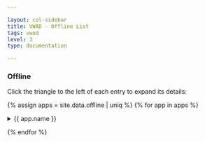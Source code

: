 ```yaml
---

layout: col-sidebar
title: VWAD - Offline List
tags: vwad
level: 3
type: documentation

---
```


<link href="assets/vwad.css" rel="stylesheet" type="text/css">

### Offline

Click the triangle to the left of each entry to expand its details:

{% assign apps = site.data.offline | uniq %}
{% for app in apps %}
<details>
  <summary> {{ app.name }} </summary>
  <div class="app-entry">
    <a href="{{ app.url }}"> {{ app.name }} </a> <br>
    {% if app.author != "" and app.author != nil %}
      Author: {{ app.author }} <br>
    {% endif %}
    {% if app.notes != "" and app.notes != nil %}
      Notes: {{ app.notes }} <br>
    {% endif %}
    {% if app.references != empty and app.references != nil %} 
      Reference(s): <br>
      <div class="app-sub-list">
        {% for ref in app.references %}
          * <a href="{{ ref.url }}">{{ ref.name }}</a> <br>
        {% endfor %}
      </div>
    {% endif %}
    {% if app.technology != empty and app.technology != nil %}
      Technology(ies): <br>
      <div class="app-sub-list">
        {% for tech in app.technology %}
          * {{ tech }} <br>
        {% endfor %}
      </div>
    {% endif %}
  </div>
</details>

{% endfor %}
